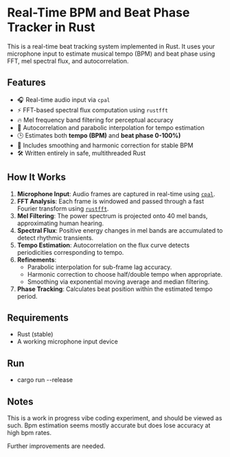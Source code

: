 # Real-Time BPM and Beat Phase Tracker in Rust

This is a real-time beat tracking system implemented in Rust. It uses your microphone input to estimate musical tempo (BPM) and beat phase using FFT, mel spectral flux, and autocorrelation.

## Features

- 🎧 Real-time audio input via `cpal`
- ⚡ FFT-based spectral flux computation using `rustfft`
- 🔥 Mel frequency band filtering for perceptual accuracy
- 🧠 Autocorrelation and parabolic interpolation for tempo estimation
- 🕒 Estimates both **tempo (BPM)** and **beat phase 0-100%)**
- 🧹 Includes smoothing and harmonic correction for stable BPM
- 🛠 Written entirely in safe, multithreaded Rust

## How It Works

1. **Microphone Input**: Audio frames are captured in real-time using [`cpal`](https://docs.rs/cpal).
2. **FFT Analysis**: Each frame is windowed and passed through a fast Fourier transform using [`rustfft`](https://docs.rs/rustfft).
3. **Mel Filtering**: The power spectrum is projected onto 40 mel bands, approximating human hearing.
4. **Spectral Flux**: Positive energy changes in mel bands are accumulated to detect rhythmic transients.
5. **Tempo Estimation**: Autocorrelation on the flux curve detects periodicities corresponding to tempo.
6. **Refinements**:
   - Parabolic interpolation for sub-frame lag accuracy.
   - Harmonic correction to choose half/double tempo when appropriate.
   - Smoothing via exponential moving average and median filtering.
7. **Phase Tracking**: Calculates beat position within the estimated tempo period.

## Requirements

- Rust (stable)
- A working microphone input device

## Run
- cargo run --release

## Notes
This is a work in progress vibe coding experiment, and should be viewed as such.
Bpm estimation seems mostly accurate but does lose accuracy at high bpm rates.

Further improvements are needed.
